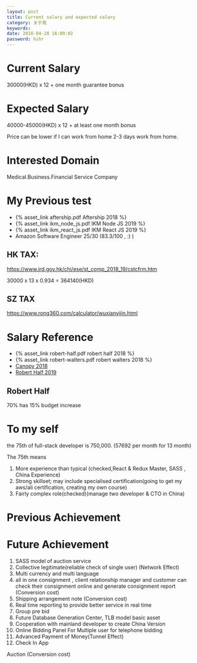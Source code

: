 ```yaml
---
layout: post
title: Current salary and expected salary
category: 关于我
keywords:
date: 2018-04-28 16:09:02
password: hihr
---
```


# Current Salary

30000(HKD) x 12 + one month guarantee bonus

# Expected Salary

40000-45000(HKD) x 12 + at least one month bonus

Price can be lower if I can work from home 2-3 days work from home.

# Interested Domain

Medical.Business.Financial Service Company

# My Previous test

- {% asset_link aftership.pdf Aftership 2018 %}
- {% asset_link ikm_node_js.pdf  IKM Node JS 2019 %}
- {% asset_link ikm_react_js.pdf  IKM React JS 2019 %}
- Amazon Software Engineer 25/30 (83.3/100 , :) )

## HK TAX:

https://www.ird.gov.hk/chi/ese/st_comp_2018_19/cstcfrm.htm

30000 x 13 x 0.934 = 364140(HKD)

## SZ TAX

https://www.rong360.com/calculator/wuxianyijin.html

# Salary Reference

- {% asset_link robert-half.pdf robert half 2018 %}
- {% asset_link robert-walters.pdf robert walters 2018 %}
- [Canopy 2018](https://www.canopycareers.com/resources/salary-benchmark/software-development-salaries-hongkong-2018)
- [Robert Half 2019](https://www.roberthalf.com.hk/sites/roberthalf.com.hk/files/documents_not_indexed/RH_0319_IAPDF_SG2019_HKG_ENG_SEC.pdf?utm_source=sfmc-transactional&utm_medium=Email&utm_campaign=email&i=2019salaryguide-ongoing)

## Robert Half

70% has 15% budget increase

# To my self
the 75th of full-stack developer is 750,000. (57692 per month for 13 month)

The 75th means
1. More experience than typical (checked,React & Redux Master, SASS , China Experience)
2. Strong skillset; may include specialised certification(going to get my aws/ali certification, creating my own course)
3. Fairly complex role(checked)(manage two developer & CTO in China)







# Previous Achievement



# Future Achievement

1. SASS model of auction service
2. Collective legitimate(reliable check of single user) (Network Effect)
3. Multi currency and multi language
4. all in one consignment , client relationship manager and customer can check their consignment online and generate consignment report (Conversion cost)
5. Shipping arrangement note (Conversion cost)
6. Real time reporting to provide better service in real time
7. Group pre bid
8. Future Database Generation Center, TLB model basic asset
9. Cooperation with mainland developer to create China Version
10. Online Bidding Panel For Multiple user for telephone bidding
11. Advanced Payment of Money(Tunnel Effect)
12. Check In App 


Auction (Conversion cost)